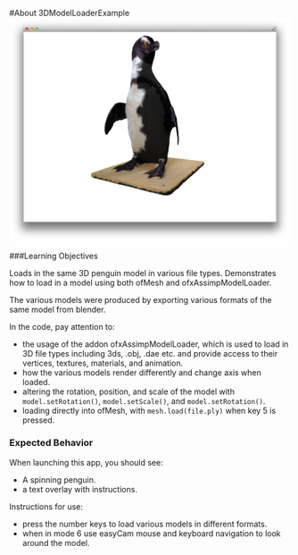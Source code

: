 #About 3DModelLoaderExample
![Screenshot of Example](3DModelLoaderExample.png)

###Learning Objectives

Loads in the same 3D penguin model in various file types. Demonstrates how to load in a model using both ofMesh and ofxAssimpModelLoader.

The various models were produced by exporting various formats of the same model from blender.

In the code, pay attention to:

* the usage of the addon ofxAssimpModelLoader, which is used to load in 3D file types including 3ds, .obj, .dae etc. and provide access to their vertices, textures, materials, and animation. 
* how the various models render differently and change axis when loaded.
* altering the rotation, position, and scale of the model with  ```model.setRotation()```, ```model.setScale()```, and  ```model.setRotation()```.  
* loading directly into ofMesh, with ```mesh.load(file.ply)``` when key 5 is pressed. 


### Expected Behavior

When launching this app, you should see: 

* A spinning penguin. 
* a text overlay with instructions. 

Instructions for use:

* press the number keys to load various models in different formats.
* when in mode 6 use easyCam mouse and keyboard navigation to look around the model.




